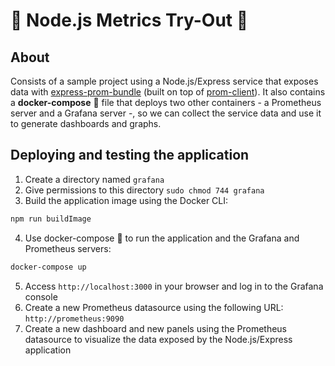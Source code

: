 # 📏 Node.js Metrics Try-Out 📐

## About
Consists of a sample project using a Node.js/Express service that exposes data with [express-prom-bundle](https://github.com/jochen-schweizer/express-prom-bundle) (built on top of [prom-client](https://github.com/siimon/prom-client)). It also contains a **docker-compose** 🐋 file that deploys two other containers - a Prometheus server and a Grafana server -, so we can collect the service data and use it to generate dashboards and graphs.

## Deploying and testing the application
1. Create a directory named `grafana`
2. Give permissions to this directory `sudo chmod 744 grafana`
3. Build the application image using the Docker CLI:
```sh
npm run buildImage
```
4. Use docker-compose 🐋 to run the application and the Grafana and Prometheus servers:
```sh
docker-compose up
```
5. Access `http://localhost:3000` in your browser and log in to the Grafana console
6. Create a new Prometheus datasource using the following URL: `http://prometheus:9090`
7. Create a new dashboard and new panels using the Prometheus datasource to visualize the data exposed by the Node.js/Express application